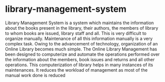 # library-management-system
Library Management System is a system which maintains the information
about the books present in the library, their authors, the members of library to
whom books are issued, library staff and all. This is very difficult to organize
manually. Maintenance of all this information manually is a very complex task.
Owing to the advancement of technology, organization of an Online Library
becomes much simple. The Online Library Management has been designed to
computerize and automate the operations performed over the information about the
members, book issues and returns and all other operations. This computerization of
library helps in many instances of its maintenances. It reduces the workload of
management as most of the manual work done is reduced
